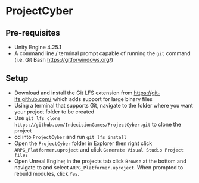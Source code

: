 # ProjectCyber

## Pre-requisites
- Unity Engine 4.25.1
- A command line / terminal prompt capable of running the `git` command (i.e. Git Bash https://gitforwindows.org/) 

## Setup
- Download and install the Git LFS extension from https://git-lfs.github.com/ which adds support for large binary files
- Using a terminal that supports Git, navigate to the folder where you want your project folder to be created
- Use `git lfs clone https://github.com/IndecisionGames/ProjectCyber.git` to clone the project
- cd into `ProjectCyber` and run `git lfs install` 
- Open the `ProjectCyber` folder in Explorer then right click `ARPG_Platformer.uproject` and click `Generate Visual Studio Project files`
- Open Unreal Engine; in the projects tab click `Browse` at the bottom and navigate to and select `ARPG_Platformer.uproject`. When prompted to rebuild modules, click `Yes`.